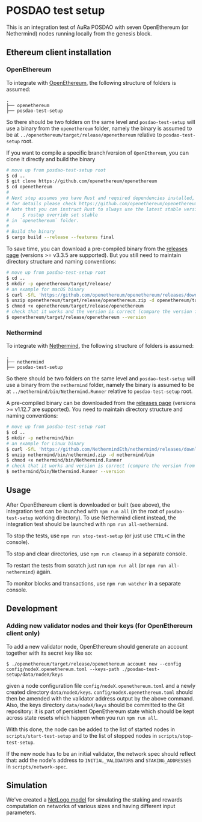 # POSDAO test setup

This is an integration test of AuRa POSDAO with seven OpenEthereum (or Nethermind) nodes running locally from the genesis block.


## Ethereum client installation

### OpenEthereum

To integrate with [OpenEthereum](https://github.com/openethereum/openethereum), the following structure of folders is assumed:
```
.
├── openethereum
├── posdao-test-setup
```
So there should be two folders on the same level and `posdao-test-setup` will use a binary from the `openethereum` folder, namely the binary is assumed to be at `../openethereum/target/release/openethereum` relative to `posdao-test-setup` root.

If you want to compile a specific branch/version of `OpenEthereum`, you can clone it directly and build the binary
```bash
# move up from posdao-test-setup root
$ cd ..
$ git clone https://github.com/openethereum/openethereum
$ cd openethereum
#
# Next step assumes you have Rust and required dependencies installed,
# for details please check https://github.com/openethereum/openethereum#readme
# Note that you can instruct Rust to always use the latest stable version for this project by running
#     $ rustup override set stable
# in `openethereum` folder.
#
# Build the binary
$ cargo build --release --features final
```

To save time, you can download a pre-compiled binary from the [releases page](https://github.com/openethereum/openethereum/releases) (versions >= v3.3.5 are supported). But you still need to maintain directory structure and naming conventions:
```bash
# move up from posdao-test-setup root
$ cd ..
$ mkdir -p openethereum/target/release/
# an example for macOS binary
$ curl -SfL 'https://github.com/openethereum/openethereum/releases/download/v3.3.5/openethereum-macos-v3.3.5.zip' -o openethereum/target/release/openethereum.zip
$ unzip openethereum/target/release/openethereum.zip -d openethereum/target/release
$ chmod +x openethereum/target/release/openethereum
# check that it works and the version is correct (compare the version from the binary with version on the release page)
$ openethereum/target/release/openethereum --version
```

### Nethermind

To integrate with [Nethermind](https://github.com/NethermindEth/nethermind), the following structure of folders is assumed:
```
.
├── nethermind
├── posdao-test-setup
```
So there should be two folders on the same level and `posdao-test-setup` will use a binary from the `nethermind` folder, namely the binary is assumed to be at `../nethermind/bin/Nethermind.Runner` relative to `posdao-test-setup` root.

A pre-compiled binary can be downloaded from the [releases page](https://github.com/NethermindEth/nethermind/releases) (versions >= v1.12.7 are supported). You need to maintain directory structure and naming conventions:
```bash
# move up from posdao-test-setup root
$ cd ..
$ mkdir -p nethermind/bin
# an example for Linux binary
$ curl -SfL 'https://github.com/NethermindEth/nethermind/releases/download/1.12.7/nethermind-linux-amd64-1.12.7-3b419f1-20220407.zip' -o nethermind/bin/nethermind.zip
$ unzip nethermind/bin/nethermind.zip -d nethermind/bin
$ chmod +x nethermind/bin/Nethermind.Runner
# check that it works and version is correct (compare the version from the binary with version on the release page)
$ nethermind/bin/Nethermind.Runner --version
```


## Usage

After OpenEthereum client is downloaded or built (see above), the integration test can be launched with `npm run all` (in the root of `posdao-test-setup` working directory). To use Nethermind client instead, the integration test should be launched with `npm run all-nethermind`.

To stop the tests, use `npm run stop-test-setup` (or just use `CTRL+C` in the console).

To stop and clear directories, use `npm run cleanup` in a separate console.

To restart the tests from scratch just run `npm run all` (or `npm run all-nethermind`) again.

To monitor blocks and transactions, use `npm run watcher` in a separate console.


## Development

### Adding new validator nodes and their keys (for OpenEthereum client only)

To add a new validator node, OpenEthereum should generate an account together with its
secret key like so:

```
$ ./openethereum/target/release/openethereum account new --config config/nodeX.openethereum.toml --keys-path ./posdao-test-setup/data/nodeX/keys
```

given a node configuration file `config/nodeX.openethereum.toml` and a newly created
directory `data/nodeX/keys`. `config/nodeX.openethereum.toml` should then be amended
with the validator address output by the above command. Also, the keys directory
`data/nodeX/keys` should be committed to the Git repository: it is part
of persistent OpenEthereum state which should be kept across state resets which happen
when you run `npm run all`.

With this done, the node can be added to the list of started nodes in
`scripts/start-test-setup` and to the list of stopped nodes in
`scripts/stop-test-setup`.

If the new node has to be an initial validator, the network spec should reflect
that: add the node's address to `INITIAL_VALIDATORS` and `STAKING_ADDRESSES` in `scripts/network-spec`.

## Simulation

We've created a [NetLogo model](./simulation/README.md) for simulating the
staking and rewards computation on networks of various sizes and having
different input parameters.
